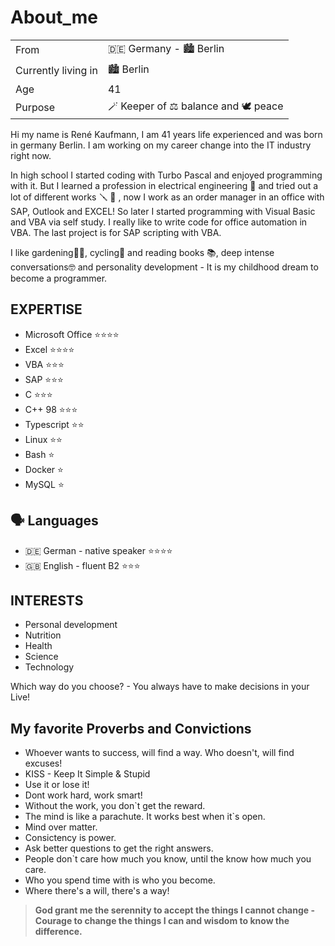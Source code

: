 # About_me
|  |  |
| - | - |
From | 🇩🇪 Germany - 🏙️ Berlin
Currently living in | 🏙️  Berlin
Age | 41
Purpose | 🪄 Keeper of ⚖️ balance and 🕊️ peace

Hi my name is René Kaufmann, I am 41 years life experienced and was born in germany Berlin. I am working on my career change into the IT industry right now. 

In high school I started coding with Turbo Pascal and enjoyed programming with it. But I learned a profession in electrical engineering 🔌 and tried out a lot of different works 🪛 🔧 ,  now I work as an order manager in an office with SAP, Outlook and EXCEL! So later I started programming with Visual Basic and VBA via self study. I really like to write code for office automation in VBA. The last project is for SAP scripting with VBA.

I like gardening🥬🍎, cycling🚴 and reading books 📚, deep intense conversations🤓 and personality development - It is my childhood dream to become a programmer. 

## EXPERTISE
* Microsoft Office ⭐⭐⭐⭐
* Excel ⭐⭐⭐⭐
* VBA ⭐⭐⭐
* SAP ⭐⭐⭐
* C ⭐⭐⭐
* C++ 98 ⭐⭐⭐
* Typescript ⭐⭐
* Linux ⭐⭐
* Bash ⭐
* Docker ⭐
* MySQL ⭐

## 🗣 Languages
* 🇩🇪 German - native speaker  ⭐⭐⭐⭐
* 🇬🇧 English - fluent B2      ⭐⭐⭐

## INTERESTS

- Personal development
- Nutrition
- Health
- Science
- Technology


Which way do you choose? - You always have to make decisions in your Live!

## My favorite Proverbs and Convictions

- Whoever wants to success, will find a way. Who doesn't, will find excuses!
- KISS - Keep It Simple & Stupid
- Use it or lose it!
- Dont work hard, work smart!
- Without the work, you don`t get the reward.
- The mind is like a parachute. It works best when it`s open.
- Mind over matter.
- Consictency is power.
- Ask better questions to get the right answers.
- People don`t care how much you know, until the know how much you care.
- Who you spend time with is who you become.
- Where there's a will, there's a way!

> **God grant me the serennity to accept the things I cannot change - 
Courage to change the things I can and wisdom to know the difference.**

